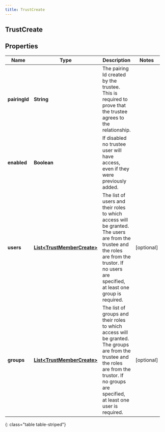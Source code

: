 ```yaml
---
title: TrustCreate
---
```

## TrustCreate


## Properties

| Name | Type | Description | Notes |
| ------------ | ------------- | ------------- | ------------- |
| **pairingId** | **String** | The pairing Id created by the trustee. This is required to prove that the trustee agrees to the relationship. |  |
| **enabled** | **Boolean** | If disabled no trustee user will have access, even if they were previously added. |  |
| **users** | [**List&lt;TrustMemberCreate&gt;**](TrustMemberCreate.html) | The list of users and their roles to which access will be granted. The users are from the trustee and the roles are from the trustor. If no users are specified, at least one group is required. |  [optional] |
| **groups** | [**List&lt;TrustMemberCreate&gt;**](TrustMemberCreate.html) | The list of groups and their roles to which access will be granted. The groups are from the trustee and the roles are from the trustor. If no groups are specified, at least one user is required. |  [optional] |
{: class="table table-striped"}



